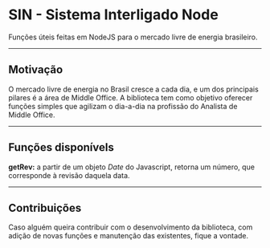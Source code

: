 # **SIN** - Sistema Interligado Node
Funções úteis feitas em NodeJS para o mercado livre de energia 
brasileiro.

---

## Motivação
O mercado livre de energia no Brasil cresce a cada dia, e um dos principais pilares é a área de Middle Office. A biblioteca tem como objetivo oferecer funções simples que agilizam o dia-a-dia na profissão do Analista de Middle Office.

---

## Funções disponívels
**getRev:** a partir de um objeto *Date* do Javascript, retorna um número, que corresponde à revisão daquela data.

---

## Contribuições
Caso alguém queira contribuir com o desenvolvimento da biblioteca, com adição de novas funções e manutenção das existentes, fique a vontade.
